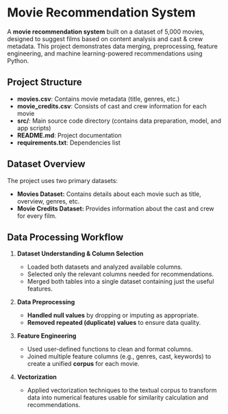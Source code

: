 # Movie Recommendation System

A **movie recommendation system** built on a dataset of 5,000 movies, designed to suggest films based on content analysis and cast & crew metadata. This project demonstrates data merging, preprocessing, feature engineering, and machine learning-powered recommendations using Python.

## Project Structure

- **movies.csv**: Contains movie metadata (title, genres, etc.)
- **movie_credits.csv**: Consists of cast and crew information for each movie
- **src/**: Main source code directory (contains data preparation, model, and app scripts)
- **README.md**: Project documentation
- **requirements.txt**: Dependencies list

## Dataset Overview

The project uses two primary datasets:
- **Movies Dataset:** Contains details about each movie such as title, overview, genres, etc.
- **Movie Credits Dataset:** Provides information about the cast and crew for every film.

## Data Processing Workflow

1. **Dataset Understanding & Column Selection**
   - Loaded both datasets and analyzed available columns.
   - Selected only the relevant columns needed for recommendations.
   - Merged both tables into a single dataset containing just the useful features.

2. **Data Preprocessing**
   - **Handled null values** by dropping or imputing as appropriate.
   - **Removed repeated (duplicate) values** to ensure data quality.

3. **Feature Engineering**
   - Used user-defined functions to clean and format columns.
   - Joined multiple feature columns (e.g., genres, cast, keywords) to create a unified **corpus** for each movie.

4. **Vectorization**
   - Applied vectorization techniques to the textual corpus to transform data into numerical features usable for similarity calculation and recommendations.
